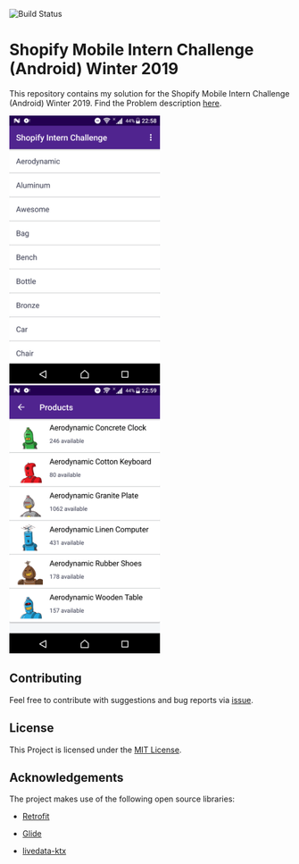 ![Build Status](https://travis-ci.com/rosariopfernandes/ShopifyMobileInternChallengeWinter2019.svg?branch=master)

# Shopify Mobile Intern Challenge (Android) Winter 2019

This repository contains my solution for the Shopify Mobile Intern Challenge (Android) Winter 2019.
Find the Problem description [here](Problem.md).

<img src="screenshots/tags_list_page.png" height="480" width="270" alt="Tags List Page"/>
<img src="screenshots/products_list_page.png" height="480" width="270" alt="Products List Page"/>

## Contributing
Feel free to contribute with suggestions and bug reports via
 [issue](https://github.com/rosariopfernandes/ShopifyMobileInternChallengeWinter2019/issues/new).

## License
This Project is licensed under the [MIT License](LICENSE).

## Acknowledgements

The project makes use of the following open source libraries:

- [Retrofit](http://square.github.io/retrofit/)

- [Glide](https://bumptech.github.io/glide/)

- [livedata-ktx](https://github.com/Shopify/livedata-ktx)
